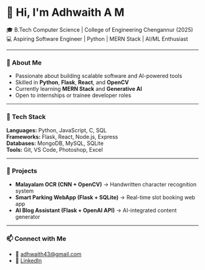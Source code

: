 

# 👋 Hi, I'm Adhwaith A M  
🎓 B.Tech Computer Science | College of Engineering Chengannur (2025)  
💻 Aspiring Software Engineer | Python | MERN Stack | AI/ML Enthusiast  

---

### 🚀 About Me  
- Passionate about building scalable software and AI-powered tools  
- Skilled in **Python**, **Flask**, **React**, and **OpenCV**  
- Currently learning **MERN Stack** and **Generative AI**  
- Open to internships or trainee developer roles  

---

### 🧠 Tech Stack  
**Languages:** Python, JavaScript, C, SQL  
**Frameworks:** Flask, React, Node.js, Express  
**Databases:** MongoDB, MySQL, SQLite  
**Tools:** Git, VS Code, Photoshop, Excel  

---

### 🔬 Projects  
- **Malayalam OCR (CNN + OpenCV)** → Handwritten character recognition system  
- **Smart Parking WebApp (Flask + SQLite)** → Real-time slot booking web app  
- **AI Blog Assistant (Flask + OpenAI API)** → AI-integrated content generator  

---

### 📫 Connect with Me  
- 📧 [adhwaith43@gmail.com](mailto:adhwaith43@gmail.com)  
- 🔗 [LinkedIn](www.linkedin.com/in/adhwaitham)


